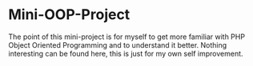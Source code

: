 # Mini-OOP-Project
The point of this mini-project is for myself to get more familiar with PHP Object Oriented Programming and to understand it better. Nothing interesting can be found here, this is just for my own self improvement.
